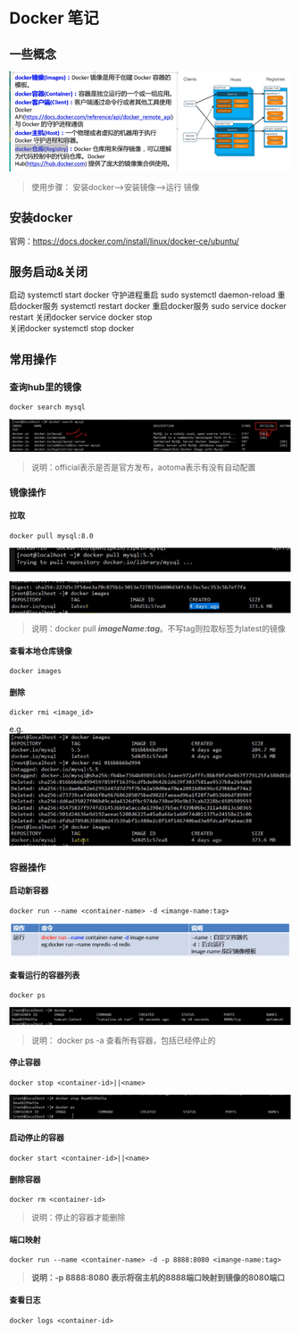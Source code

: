 # Docker 笔记

## 一些概念

![TIM截图20190328173911](TIM截图20190328173911.png)



> 使用步骤： 安装docker-->安装镜像-->运行 镜像



## 安装docker

官网：https://docs.docker.com/install/linux/docker-ce/ubuntu/



## 服务启动&关闭

启动        systemctl start docker
守护进程重启   sudo systemctl daemon-reload
重启docker服务   systemctl restart  docker
重启docker服务  sudo service docker restart
关闭docker   service docker stop   
关闭docker  systemctl stop docker



## 常用操作

### 查询hub里的镜像

```shell
docker search mysql
```

![TIM截图20190328180712](TIM截图20190328180712.png)

> 说明：official表示是否是官方发布，aotoma表示有没有自动配置



### 镜像操作

#### 拉取

```shell
docker pull mysql:8.0
```

![TIM截图20190328181426](TIM截图20190328181426.png)

![TIM截图20190328181332](TIM截图20190328181332.png)

> 说明：docker pull ***imageName:tag***。不写tag则拉取标签为latest的镜像

#### 查看本地仓库镜像

```shell
docker images
```

#### 删除

```shell
dicker rmi <image_id>
```

e.g.![TIM截图20190328181623](TIM截图20190328181623.png)



###  容器操作

#### 启动新容器

```shell
docker run --name <container-name> -d <imange-name:tag>
```

![TIM截图20190328184308](TIM截图20190328184308.png)

#### 查看运行的容器列表

```
docker ps
```

![1553769863769](1553769863769.png)

> 说明： docker ps -a  查看所有容器，包括已经停止的

#### 停止容器

```
docker stop <container-id>||<name>
```

![TIM截图20190328184735](TIM截图20190328184735.png)

#### 启动停止的容器

```
docker start <container-id>||<name>
```

#### 删除容器

```
docker rm <container-id>
```

> 说明：停止的容器才能删除

#### 端口映射

```shell
docker run --name <container-name> -d -p 8888:8080 <imange-name:tag>
```

> **说明：-p 8888:8080 表示将宿主机的8888端口映射到镜像的8080端口**

#### 查看日志

```
docker logs <container-id>
```

 



















